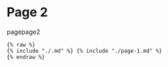 # Page 2

pagepage2

```
{% raw %}
{% include "./.md" %} {% include "./page-1.md" %}
{% endraw %}
```
